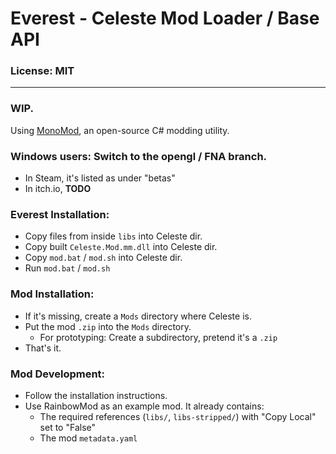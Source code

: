 # Everest - Celeste Mod Loader / Base API

### License: MIT

----

### WIP.

Using [MonoMod](https://github.com/0x0ade/MonoMod), an open-source C# modding utility.

### Windows users: Switch to the opengl / FNA branch.
- In Steam, it's listed as under "betas"
- In itch.io, **TODO**

### Everest Installation:
- Copy files from inside `libs` into Celeste dir.
- Copy built `Celeste.Mod.mm.dll` into Celeste dir.
- Copy `mod.bat` / `mod.sh` into Celeste dir.
- Run `mod.bat` / `mod.sh`

### Mod Installation:
- If it's missing, create a `Mods` directory where Celeste is.
- Put the mod `.zip` into the `Mods` directory.
    - For prototyping: Create a subdirectory, pretend it's a `.zip`
- That's it.

### Mod Development:
- Follow the installation instructions.
- Use RainbowMod as an example mod. It already contains:
    - The required references (`libs/`, `libs-stripped/`) with "Copy Local" set to "False"
    - The mod `metadata.yaml`
